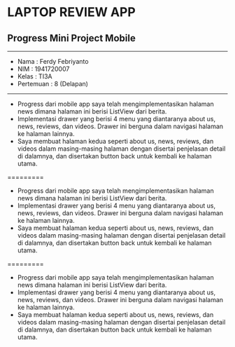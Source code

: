 # LAPTOP REVIEW APP
## Progress Mini Project Mobile 

<hr>

* Nama      : Ferdy Febriyanto
* NIM       : 1941720007
* Kelas     : TI3A
* Pertemuan : 8 (Delapan)

<hr>

* Progress dari mobile app saya telah mengimplementasikan halaman news dimana halaman ini berisi ListView dari berita. 
* Implementasi drawer yang berisi 4 menu yang diantaranya about us, news, reviews, dan videos. Drawer ini berguna dalam navigasi halaman ke halaman lainnya.
* Saya membuat halaman kedua seperti about us, news, reviews, dan videos dalam masing-masing halaman dengan disertai penjelasan detail di dalamnya, dan disertakan button back untuk kembali ke halaman utama.


=========
* Progress dari mobile app saya telah mengimplementasikan halaman news dimana halaman ini berisi ListView dari berita. 
* Implementasi drawer yang berisi 4 menu yang diantaranya about us, news, reviews, dan videos. Drawer ini berguna dalam navigasi halaman ke halaman lainnya.
* Saya membuat halaman kedua seperti about us, news, reviews, dan videos dalam masing-masing halaman dengan disertai penjelasan detail di dalamnya, dan disertakan button back untuk kembali ke halaman utama.

=========
* Progress dari mobile app saya telah mengimplementasikan halaman news dimana halaman ini berisi ListView dari berita. 
* Implementasi drawer yang berisi 4 menu yang diantaranya about us, news, reviews, dan videos. Drawer ini berguna dalam navigasi halaman ke halaman lainnya.
* Saya membuat halaman kedua seperti about us, news, reviews, dan videos dalam masing-masing halaman dengan disertai penjelasan detail di dalamnya, dan disertakan button back untuk kembali ke halaman utama.

